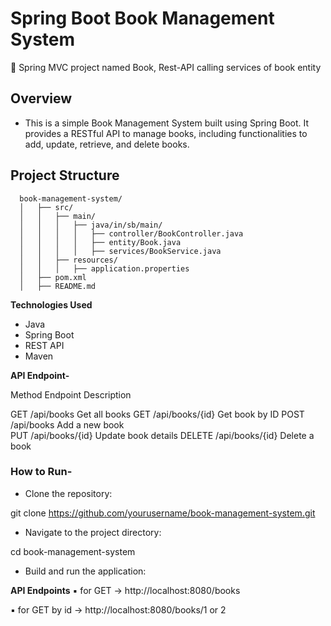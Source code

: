 # Spring Boot Book Management System
🔸 Spring MVC project named Book, Rest-API calling services of book entity

## **Overview**

- This is a simple Book Management System built using Spring Boot. It provides a RESTful API to manage books, including functionalities to add, update, retrieve, and delete books.
  
## **Project Structure**

      book-management-system/
      │   ├── src/
      │   │   ├── main/
      │   │   │   ├── java/in/sb/main/
      │   │   │   │   ├── controller/BookController.java
      │   │   │   │   ├── entity/Book.java
      │   │   │   │   ├── services/BookService.java
      │   │   ├── resources/
      │   │   │   ├── application.properties
      │   ├── pom.xml
      │   ├── README.md

**Technologies Used**

 - Java
 - Spring Boot
 - REST API
 - Maven

**API Endpoint-**

Method      Endpoint            Description

GET        /api/books            Get all books
GET        /api/books/{id}       Get book by ID
POST        /api/books           Add a new book  
PUT        /api/books/{id}      Update book details
DELETE      /api/books/{id}      Delete a book


### **How to Run-**

- Clone the repository:

git clone https://github.com/yourusername/book-management-system.git

- Navigate to the project directory:

cd book-management-system

- Build and run the application:


**API Endpoints**
▪  for GET -> http://localhost:8080/books

▪  for GET by id -> http://localhost:8080/books/1 or 2
